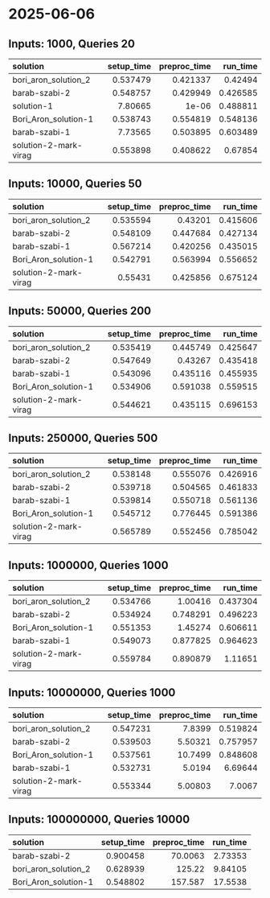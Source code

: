 # 2025-06-06

## Inputs: 1000, Queries 20

| solution              |   setup_time |   preproc_time |   run_time |
|:----------------------|-------------:|---------------:|-----------:|
| bori_aron_solution_2  |     0.537479 |       0.421337 |   0.42494  |
| barab-szabi-2         |     0.548757 |       0.429949 |   0.426585 |
| solution-1            |     7.80665  |       1e-06    |   0.488811 |
| Bori_Aron_solution-1  |     0.538743 |       0.554819 |   0.548136 |
| barab-szabi-1         |     7.73565  |       0.503895 |   0.603489 |
| solution-2-mark-virag |     0.553898 |       0.408622 |   0.67854  |

## Inputs: 10000, Queries 50

| solution              |   setup_time |   preproc_time |   run_time |
|:----------------------|-------------:|---------------:|-----------:|
| bori_aron_solution_2  |     0.535594 |       0.43201  |   0.415606 |
| barab-szabi-2         |     0.548109 |       0.447684 |   0.427134 |
| barab-szabi-1         |     0.567214 |       0.420256 |   0.435015 |
| Bori_Aron_solution-1  |     0.542791 |       0.563994 |   0.556652 |
| solution-2-mark-virag |     0.55431  |       0.425856 |   0.675124 |

## Inputs: 50000, Queries 200

| solution              |   setup_time |   preproc_time |   run_time |
|:----------------------|-------------:|---------------:|-----------:|
| bori_aron_solution_2  |     0.535419 |       0.445749 |   0.425647 |
| barab-szabi-2         |     0.547649 |       0.43267  |   0.435418 |
| barab-szabi-1         |     0.543096 |       0.435116 |   0.455935 |
| Bori_Aron_solution-1  |     0.534906 |       0.591038 |   0.559515 |
| solution-2-mark-virag |     0.544621 |       0.435115 |   0.696153 |

## Inputs: 250000, Queries 500

| solution              |   setup_time |   preproc_time |   run_time |
|:----------------------|-------------:|---------------:|-----------:|
| bori_aron_solution_2  |     0.538148 |       0.555076 |   0.426916 |
| barab-szabi-2         |     0.539718 |       0.504565 |   0.461833 |
| barab-szabi-1         |     0.539814 |       0.550718 |   0.561136 |
| Bori_Aron_solution-1  |     0.545712 |       0.776445 |   0.591386 |
| solution-2-mark-virag |     0.565789 |       0.552456 |   0.785042 |

## Inputs: 1000000, Queries 1000

| solution              |   setup_time |   preproc_time |   run_time |
|:----------------------|-------------:|---------------:|-----------:|
| bori_aron_solution_2  |     0.534766 |       1.00416  |   0.437304 |
| barab-szabi-2         |     0.534924 |       0.748291 |   0.496223 |
| Bori_Aron_solution-1  |     0.551353 |       1.45274  |   0.606611 |
| barab-szabi-1         |     0.549073 |       0.877825 |   0.964623 |
| solution-2-mark-virag |     0.559784 |       0.890879 |   1.11651  |

## Inputs: 10000000, Queries 1000

| solution              |   setup_time |   preproc_time |   run_time |
|:----------------------|-------------:|---------------:|-----------:|
| bori_aron_solution_2  |     0.547231 |        7.8399  |   0.519824 |
| barab-szabi-2         |     0.539503 |        5.50321 |   0.757957 |
| Bori_Aron_solution-1  |     0.537561 |       10.7499  |   0.848608 |
| barab-szabi-1         |     0.532731 |        5.0194  |   6.69644  |
| solution-2-mark-virag |     0.553344 |        5.00803 |   7.0067   |

## Inputs: 100000000, Queries 10000

| solution             |   setup_time |   preproc_time |   run_time |
|:---------------------|-------------:|---------------:|-----------:|
| barab-szabi-2        |     0.900458 |        70.0063 |    2.73353 |
| bori_aron_solution_2 |     0.628939 |       125.22   |    9.84105 |
| Bori_Aron_solution-1 |     0.548802 |       157.587  |   17.5538  |